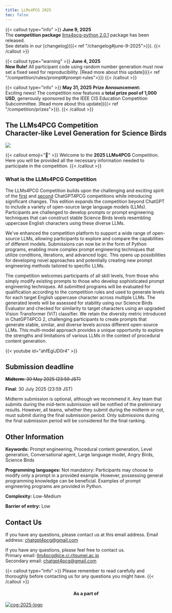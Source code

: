 ```yaml
---
title: LLMs4PCG 2025
toc: false
---
```


{{< callout type="info" >}}
  **June 9, 2025**  
  The **competition package** [llms4pcg-python 2.0.1](https://github.com/chatgpt4pcg/llms4pcg-python/releases/tag/2.0.1) package has been released.  
  See details in our [changelog]({{< ref "/changelog#june-9-2025">}}).
{{< /callout >}}

{{< callout type="warning" >}}
  **June 4, 2025**  
  **New Rule!** All participant code using random number generation must now set a fixed seed for reproducibility. [Read more about this update]({{< ref "/competition/rules/prompt#prompt-rules">}})
{{< /callout >}}

{{< callout type="info" >}}
  **May 31, 2025** **Prize Announcement:**  
  Exciting news! The competition now features a **total prize pool of 1,000 USD**, generously sponsored by the IEEE CIS Education Competition Subcommittee. [Read more about this update]({{< ref "/competition/prizes">}}).
{{< /callout >}}

## The LLMs4PCG Competition <br/> Character-like Level Generation for Science Birds

![](/images/LLMs4PCG_ci.png)

{{< callout emoji="👾" >}}
Welcome to the **2025 LLMs4PCG** Competition. Here you will be provided all the necessary information needed to participate in the competition.
{{< /callout >}}

### What is the LLMs4PCG Competition

The LLMs4PCG Competition builds upon the challenging and exciting spirit of the [first](https://chatgpt4pcg.github.io/2023) and [second](https://chatgpt4pcg.github.io/) ChatGPT4PCG competitions while introducing significant changes. This edition expands the competition beyond ChatGPT to include a variety of open-source large language models (LLMs). Participants are challenged to develop prompts or prompt engineering techniques that can construct stable Science Birds levels resembling uppercase English characters using these diverse LLMs.

We've enhanced the competition platform to support a wide range of open-source LLMs, allowing participants to explore and compare the capabilities of different models. Submissions can now be in the form of Python programs, enabling more complex prompt engineering techniques that utilize conditions, iterations, and advanced logic. This opens up possibilities for developing novel approaches and potentially creating new prompt engineering methods tailored to specific LLMs.

The competition welcomes participants of all skill levels, from those who simply modify existing prompts to those who develop sophisticated prompt engineering techniques. All submitted programs will be evaluated for qualification according to the competition rules and used to generate levels for each target English uppercase character across multiple LLMs. The generated levels will be assessed for stability using our Science Birds Evaluator and checked for similarity to target characters using an upgraded Vision Transformer (ViT) classifier. We retain the diversity metric introduced in ChatGPT4PCG 2, challenging participants to create prompts that generate stable, similar, and diverse levels across different open-source LLMs. This multi-model approach provides a unique opportunity to explore the strengths and limitations of various LLMs in the context of procedural content generation.

{{< youtube id="ahfEglJD0r4" >}}

## Submission deadline

~~**Midterm**: 30 May 2025 (23:59 JST)~~

**Final**: 30 July 2025 (23:59 JST)

Midterm submission is optional, although we recommend it. Any team that submits during the mid-term submission will be notified of the preliminary results. However, all teams, whether they submit during the midterm or not, must submit during the final submission period. Only submissions during the final submission period will be considered for the final ranking.

## Other Information

**Keywords:** Prompt engineering, Procedural content generation, Level generation, Conversational agent, Large language model, Angry Birds, Science Birds

**Programming languages:** Not mandatory: Participants may choose to modify only a prompt in a provided example. However, possessing general programming knowledge can be beneficial. Examples of prompt engineering programs are provided in Python.

**Complexity:** Low-Medium

**Barrier of entry:** Low

## Contact Us

If you have any questions, please contact us at this email address. 
Email address: <chatgpt4pcg@gmail.com>

If you have any questions, please feel free to contact us.  
Primary email: <llm4pcg@ice.ci.ritsumei.ac.jp>  
Secondary email: <chatgpt4pcg@gmail.com>  

{{< callout type="info" >}}
Please remember to read carefully and thoroughly before contacting us for any questions you might have.
{{< /callout >}}

<div style="text-align: center;">
<h4>As a part of</h4>
</div>

[![cog-2025-logo](/images/cog-2025-logo-w.png)](https://cog2025.inesc-id.pt/llms4pcg-competition/)
